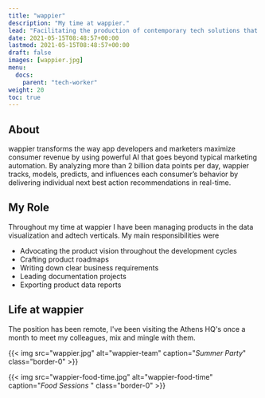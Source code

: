 ```yaml
---
title: "wappier"
description: "My time at wappier."
lead: "Facilitating the production of contemporary tech solutions that go beyond typical marketing automation."
date: 2021-05-15T08:48:57+00:00
lastmod: 2021-05-15T08:48:57+00:00
draft: false
images: [wappier.jpg]
menu:
  docs:
    parent: "tech-worker"
weight: 20
toc: true
---
```


## About

wappier transforms the way app developers and marketers maximize consumer revenue by using powerful AI that goes beyond typical marketing automation. By analyzing more than 2 billion data points per day, wappier tracks, models, predicts, and influences each consumer’s behavior by delivering individual next best action recommendations in real-time.

## My Role

Throughout my time at wappier I have been managing products in the data visualization and adtech verticals. My main responsibilities were

* Advocating the product vision throughout the development cycles
* Crafting product roadmaps
* Writing down clear business requirements
* Leading documentation projects
* Exporting product data reports

## Life at wappier

The position has been remote, I've been visiting the Athens HQ's once a month to meet my colleagues, mix and mingle with them.

{{< img src="wappier.jpg" alt="wappier-team" caption="<em>Summer Party</em>" class="border-0" >}}

{{< img src="wappier-food-time.jpg" alt="wappier-food-time" caption="<em>Food Sessions  </em>" class="border-0" >}}
